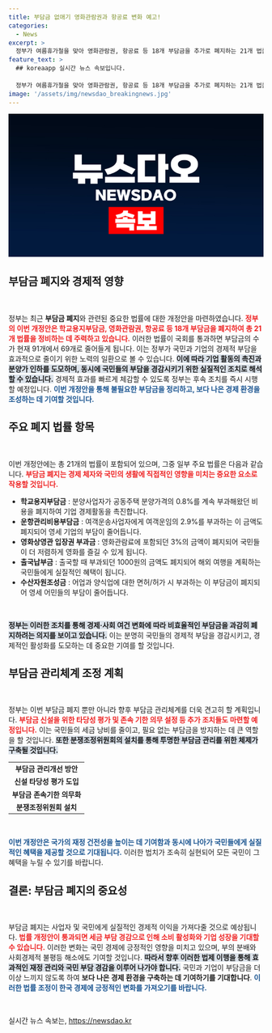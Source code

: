 ```yaml
---
title: 부담금 없애기 영화관람권과 항공료 변화 예고!
categories:
  - News
excerpt: >
  정부가 여름휴가철을 맞아 영화관람권, 항공료 등 18개 부담금을 추가로 폐지하는 21개 법률 개정안을 마련했습니다. 국회 통과 시, 현재 91개 부담금이 69개로 대폭 축소되어 국민의 경제적 부담이 크게 줄어들 전망입니다.
feature_text: >
  ## koreaapp 실시간 뉴스 속보입니다.

  정부가 여름휴가철을 맞아 영화관람권, 항공료 등 18개 부담금을 추가로 폐지하는 21개 법률 개정안을 마련했습니다. 국회 통과 시, 현재 91개 부담금이 69개로 대폭 축소되어 국민의 경제적 부담이 크게 줄어들 전망입니다.
image: '/assets/img/newsdao_breakingnews.jpg'
---
```


<p><img src="/assets/img/newsdao_breakingnews.jpg" alt="koreaapp 속보" /></p>

<h2 data-ke-size="size26">부담금 폐지와 경제적 영향</h2>

<p data-ke-size="size16">&nbsp;</p>

<p>정부는 최근 <strong>부담금 폐지</strong>와 관련된 중요한 법률에 대한 개정안을 마련하였습니다. <b><span style="color: #ee2323;">정부의 이번 개정안은 학교용지부담금, 영화관람권, 항공료 등 18개 부담금을 폐지하여 총 21개 법률을 정비하는 데 주력하고 있습니다.</span></b> 이러한 법률이 국회를 통과하면 부담금의 수가 현재 91개에서 69개로 줄어들게 됩니다. 이는 정부가 국민과 기업의 경제적 부담을 효과적으로 줄이기 위한 노력의 일환으로 볼 수 있습니다. <b><span style="background-color: #21538527;">이에 따라 기업 활동의 촉진과 분양가 인하를 도모하며, 동시에 국민들의 부담을 경감시키기 위한 실질적인 조치로 해석할 수 있습니다.</span></b> 경제적 효과를 빠르게 체감할 수 있도록 정부는 후속 조치를 즉시 시행할 예정입니다. <b><span style="color: #1a5490;">이번 개정안을 통해 불필요한 부담금을 정리하고, 보다 나은 경제 환경을 조성하는 데 기여할 것입니다.</span></b></p>

<h2 data-ke-size="size26">주요 폐지 법률 항목</h2>

<p data-ke-size="size16">&nbsp;</p>

<p>이번 개정안에는 총 21개의 법률이 포함되어 있으며, 그중 일부 주요 법률은 다음과 같습니다. <b><span style="color: #ee2323;">부담금 폐지는 경제 체자와 국민의 생활에 직접적인 영향을 미치는 중요한 요소로 작용할 것입니다.</span></b></p>

<ul>
    <li><b>학교용지부담금</b> : 분양사업자가 공동주택 분양가격의 0.8%를 계속 부과해왔던 비용을 폐지하여 기업 경제활동을 촉진합니다.</li>
    <li><b>운항관리비용부담금</b> : 여객운송사업자에게 여객운임의 2.9%를 부과하는 이 금액도 폐지되어 영세 기업의 부담이 줄어듭니다.</li>
    <li><b>영화상영관 입장권 부과금</b> : 영화관람료에 포함되던 3%의 금액이 폐지되어 국민들이 더 저렴하게 영화를 즐길 수 있게 됩니다.</li>
    <li><b>출국납부금</b> : 출국할 때 부과되던 1000원의 금액도 폐지되어 해외 여행을 계획하는 국민들에게 실질적인 혜택이 됩니다.</li>
    <li><b>수산자원조성금</b> : 어업과 양식업에 대한 면허/허가 시 부과하는 이 부담금이 폐지되어 영세 어민들의 부담이 줄어듭니다.</li>
</ul>

<p data-ke-size="size16">&nbsp;</p>

<p><b><span style="background-color: #21538527;">정부는 이러한 조치를 통해 경제·사회 여건 변화에 따라 비효율적인 부담금을 과감히 폐지하려는 의지를 보이고 있습니다.</span></b> 이는 분명히 국민들의 경제적 부담을 경감시키고, 경제적인 활성화를 도모하는 데 중요한 기여를 할 것입니다.</p>

<h2 data-ke-size="size26">부담금 관리체계 조정 계획</h2>

<p data-ke-size="size16">&nbsp;</p>

<p>정부는 이번 부담금 폐지 뿐만 아니라 향후 부담금 관리체계를 더욱 견고히 할 계획입니다. <b><span style="color: #ee2323;">부담금 신설을 위한 타당성 평가 및 존속 기한 의무 설정 등 추가 조치들도 마련할 예정입니다.</span></b> 이는 국민들의 세금 낭비를 줄이고, 필요 없는 부담금을 방지하는 데 큰 역할을 할 것입니다. <b><span style="background-color: #21538527;">또한 분쟁조정위원회의 설치를 통해 투명한 부담금 관리를 위한 체제가 구축될 것입니다.</span></b></p>

<table>
    <tr>
        <td style="text-align: center; height: 17px;"><b>부담금 관리개선 방안</b></td>
    </tr>
    <tr>
        <td style="text-align: center; height: 17px;"><b>신설 타당성 평가 도입</b></td>
    </tr>
    <tr>
        <td style="text-align: center; height: 17px;"><b>부담금 존속기한 의무화</b></td>
    </tr>
    <tr>
        <td style="text-align: center; height: 17px;"><b>분쟁조정위원회 설치</b></td>
    </tr>
</table>

<p data-ke-size="size16">&nbsp;</p>

<p><b><span style="color: #1a5490;">이번 개정안은 국가의 재정 건전성을 높이는 데 기여함과 동시에 나아가 국민들에게 실질적인 혜택을 제공할 것으로 기대됩니다.</span></b> 이러한 법치가 조속히 실현되어 모든 국민이 그 혜택을 누릴 수 있기를 바랍니다.</p>

<h2 data-ke-size="size26">결론: 부담금 폐지의 중요성</h2>

<p data-ke-size="size16">&nbsp;</p>

<p>부담금 폐지는 사업자 및 국민에게 실질적인 경제적 이익을 가져다줄 것으로 예상됩니다. <b><span style="color: #ee2323;">법률 개정안이 통과되면 세금 부담 경감으로 인해 소비 활성화와 기업 성장을 기대할 수 있습니다.</span></b> 이러한 변화는 국민 경제에 긍정적인 영향을 미치고 있으며, 부의 분배와 사회경제적 불평등 해소에도 기여할 것입니다. <b><span style="background-color: #21538527;">따라서 향후 이러한 법제 이행을 통해 효과적인 재정 관리와 국민 부담 경감을 이루어 나가야 합니다.</span></b> 국민과 기업이 부담금을 더 이상 느끼지 않도록 하여 <strong>보다 나은 경제 환경을 구축하는 데 기여하기를 기대합니다</strong>. <b><span style="color: #1a5490;">이러한 법률 조정이 한국 경제에 긍정적인 변화를 가져오기를 바랍니다.</span></b> </p>

<p data-ke-size="size16">&nbsp;</p>
실시간 뉴스 속보는, <a href="https://newsdao.kr" rel="dofollow">https://newsdao.kr</a>


